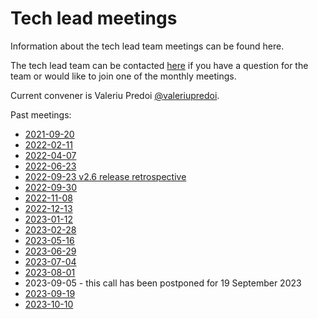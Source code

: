 Tech lead meetings
==================

Information about the tech lead team meetings can be found here.

The tech lead team can be contacted
[here](https://github.com/orgs/ESMValGroup/teams/technical-lead-development-team)
if you have a question for the team or would like to join one of the monthly meetings.

Current convener is Valeriu Predoi [@valeriupredoi](https://github.com/valeriupredoi).

Past meetings:
  - [2021-09-20](Minutes/20210920.md)
  - [2022-02-11](Minutes/20220211.md)
  - [2022-04-07](Minutes/20220407.md)
  - [2022-06-23](Minutes/20220623.md)
  - [2022-09-23 v2.6 release retrospective](Minutes/20220923.md)
  - [2022-09-30](Minutes/20220930.md)
  - [2022-11-08](Minutes/20221108.md)
  - [2022-12-13](Minutes/20221213.md)
  - [2023-01-12](Minutes/20230112.md)
  - [2023-02-28](Minutes/20230228.md)
  - [2023-05-16](Minutes/20230516.md)
  - [2023-06-29](Minutes/20230629.md)
  - [2023-07-04](Minutes/20230704.md)
  - [2023-08-01](Minutes/20230801.md)
  - 2023-09-05 - this call has been postponed for 19 September 2023
  - [2023-09-19](Minutes/20230919.md)
  - [2023-10-10](Minutes/20231010.md)
